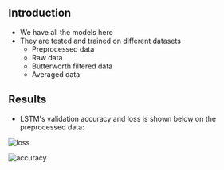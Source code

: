 ## Introduction

- We have all the models here
- They are tested and trained on different datasets
    * Preprocessed data
    * Raw data
    * Butterworth filtered data
    * Averaged data

## Results

- LSTM's validation accuracy and loss is shown below on the preprocessed data:

![loss](https://github.com/AsimMessi/EEG_Alcoholic-vs-Control/blob/master/Git_Version/Models/lstm_loss0.png)


![accuracy](https://github.com/AsimMessi/EEG_Alcoholic-vs-Control/blob/master/Git_Version/Models/lstm_acc0.png)
